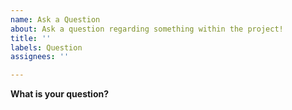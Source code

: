 ```yaml
---
name: Ask a Question
about: Ask a question regarding something within the project!
title: ''
labels: Question
assignees: ''

---
```


**What is your question?**